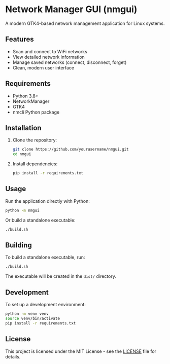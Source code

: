 # Network Manager GUI (nmgui)

A modern GTK4-based network management application for Linux systems.

## Features

- Scan and connect to WiFi networks
- View detailed network information
- Manage saved networks (connect, disconnect, forget)
- Clean, modern user interface

## Requirements

- Python 3.8+
- NetworkManager
- GTK4
- nmcli Python package

## Installation

1. Clone the repository:
   ```bash
   git clone https://github.com/yourusername/nmgui.git
   cd nmgui
   ```

2. Install dependencies:
   ```bash
   pip install -r requirements.txt
   ```

## Usage

Run the application directly with Python:
```bash
python -m nmgui
```

Or build a standalone executable:
```bash
./build.sh
```

## Building

To build a standalone executable, run:
```bash
./build.sh
```

The executable will be created in the `dist/` directory.

## Development

To set up a development environment:
```bash
python -m venv venv
source venv/bin/activate
pip install -r requirements.txt
```

## License

This project is licensed under the MIT License - see the [LICENSE](LICENSE) file for details.